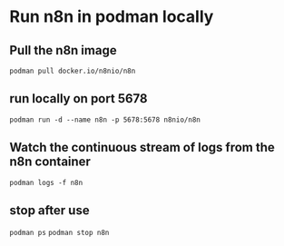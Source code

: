 # Run n8n in podman locally

## Pull the n8n image
`podman pull docker.io/n8nio/n8n`

## run locally on port 5678
`podman run -d --name n8n -p 5678:5678 n8nio/n8n`

## Watch the continuous stream of logs from the n8n container
`podman logs -f n8n`

## stop after use
`podman ps`
`podman stop n8n`

